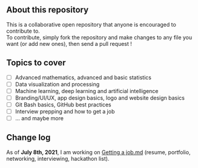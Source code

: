 ## About this repository
This is a collaborative open repository that anyone is encouraged to contribute to.  
To contribute, simply fork the repository and make changes to any file you want (or add new ones), then send a pull request !  

## Topics to cover
- [ ] Advanced mathematics, advanced and basic statistics  
- [ ] Data visualization and processing  
- [ ] Machine learning, deep learning and artificial intelligence  
- [ ] Branding/UI/UX, app design basics, logo and website design basics  
- [ ] Git Bash basics, GitHub best practices  
- [ ] Interview prepping and how to get a job
- [ ] ... and maybe more 

## Change log
As of **July 8th, 2021**, I am working on [Getting a job.md](https://github.com/nadiaenh/cheatsheet/blob/main/Getting%20a%20job.md) (resume, portfolio, networking, interviewing, hackathon list).
